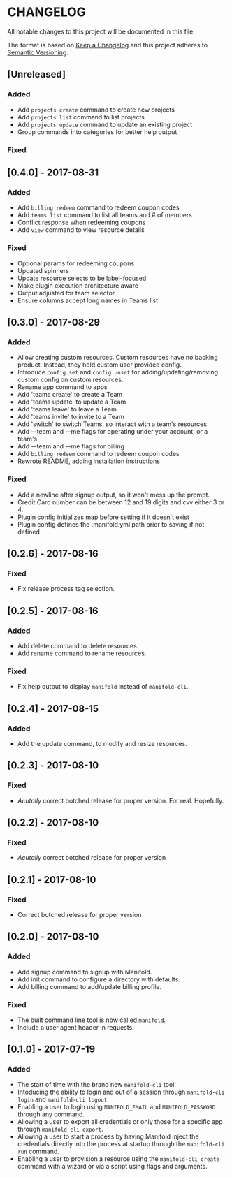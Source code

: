 # CHANGELOG

All notable changes to this project will be documented in this file.

The format is based on [Keep a Changelog](http://keepachangelog.com/)
and this project adheres to [Semantic Versioning](http://semver.org/).

## [Unreleased]

### Added

- Add `projects create` command to create new projects
- Add `projects list` command to list projects
- Add `projects update` command to update an existing project
- Group commands into categories for better help output

### Fixed

## [0.4.0] - 2017-08-31

### Added

- Add `billing redeem` command to redeem coupon codes
- Add `teams list` command to list all teams and # of members
- Conflict response when redeeming coupons
- Add `view` command to view resource details

### Fixed

- Optional params for redeeming coupons
- Updated spinners
- Update resource selects to be label-focused
- Make plugin execution architecture aware
- Output adjusted for team selector
- Ensure columns accept long names in Teams list

## [0.3.0] - 2017-08-29

### Added

- Allow creating custom resources. Custom resources have no backing product.
  Instead, they hold custom user provided config.
- Introduce `config set` and `config unset` for adding/updating/removing custom
  config on custom resources.
- Rename app command to apps
- Add 'teams create' to create a Team
- Add 'teams update' to update a Team
- Add 'teams leave' to leave a Team
- Add 'teams invite' to invite to a Team
- Add 'switch' to switch Teams, so interact with a team's resources
- Add --team and --me flags for operating under your account, or a team's
- Add --team and --me flags for billing
- Add `billing redeem` command to redeem coupon codes
- Rewrote README, adding installation instructions

### Fixed

- Add a newline after signup output, so it won't mess up the prompt.
- Credit Card number can be between 12 and 19 digits and cvv either 3 or 4.
- Plugin config initializes map before setting if it doesn't exist
- Plugin config defines the .manifold.yml path prior to saving if not defined

## [0.2.6] - 2017-08-16

### Fixed

- Fix release process tag selection.

## [0.2.5] - 2017-08-16

### Added

- Add delete command to delete resources.
- Add rename command to rename resources.

### Fixed

- Fix help output to display `manifold` instead of `manifold-cli`.

## [0.2.4] - 2017-08-15

### Added

- Add the update command, to modify and resize resources.

## [0.2.3] - 2017-08-10

### Fixed

- *Acutally* correct botched release for proper version. For real. Hopefully.

## [0.2.2] - 2017-08-10

### Fixed

- *Acutally* correct botched release for proper version

## [0.2.1] - 2017-08-10

### Fixed

- Correct botched release for proper version

## [0.2.0] - 2017-08-10

### Added

- Add signup command to signup with Manifold.
- Add init command to configure a directory with defaults.
- Add billing command to add/update billing profile.

### Fixed

- The built command line tool is now called `manifold`.
- Include a user agent header in requests.

## [0.1.0] - 2017-07-19

### Added

- The start of time with the brand new `manifold-cli` tool!
- Intoducing the ability to login and out of a session through `manifold-cli
  login` and `manifold-cli logout`.
- Enabling a user to login using `MANIFOLD_EMAIL` and `MANIFOLD_PASSWORD`
  through any command.
- Allowing a user to export all credentials or only those for a specific app
  through `manifold-cli export`.
- Allowing a user to start a process by having Manifold inject the credentials
  directly into the process at startup through the `manifold-cli run` command.
- Enabling a user to provision a resource using the `manifold-cli create`
  command with a wizard or via a script using flags and arguments.
